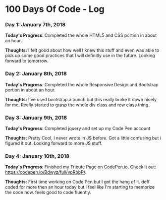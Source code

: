 # 100 Days Of Code - Log

### Day 1: January 7th, 2018 


**Today's Progress**: Completed the whole HTML5 and CSS portion in about an hour.

**Thoughts:** I felt good about how well I knew this stuff and even was able to pick up some good practices that I will definitly use in the future.  Looking forward to tomorrow. 

### Day 2: January 8th, 2018 


**Today's Progress**: Completed the whole Responsive Design and Bootstrap portion in about an hour.

**Thoughts:** I've used bootstrap a bunch but this really broke it down nicely for me. Really started to grasp the whole div class and row class thing. 

### Day 3: January 9th, 2018 


**Today's Progress**: Completed jquery and set up my Code Pen account

**Thoughts:** Pretty Cool, I never wrote in JS before. Got a little confusing but i figured it out. Looking forward to more JS stuff. 

### Day 4: January 10th, 2018 


**Today's Progress**: Finished my Tribute Page on CodePen.io. Check it out: https://codepen.io/Bdwyz/full/vpRbbP/. 

**Thoughts:** First time working on Code Pen but I got the hang of it. deff coded for more then an hour today but I feel like I'm starting to memorize the code now. feels good to code fluently. 


